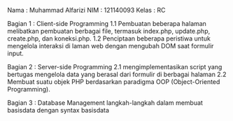 Nama : Muhammad Alfarizi
NIM : 121140093
Kelas : RC

Bagian 1 : Client-side Programming
1.1 Pembuatan beberapa halaman melibatkan pembuatan berbagai file, termasuk index.php, update.php, create.php, dan koneksi.php.
1.2 Penciptaan beberapa peristiwa untuk mengelola interaksi di laman web dengan mengubah DOM saat formulir input.

Bagian 2 : Server-side Programming
2.1 mengimplementasikan script yang bertugas mengelola data yang berasal dari formulir di berbagai halaman
2.2 Membuat suatu objek PHP berdasarkan paradigma OOP (Object-Oriented Programming).

Bagian 3 : Database Management
langkah-langkah dalam membuat basisdata dengan syntax basisdata
